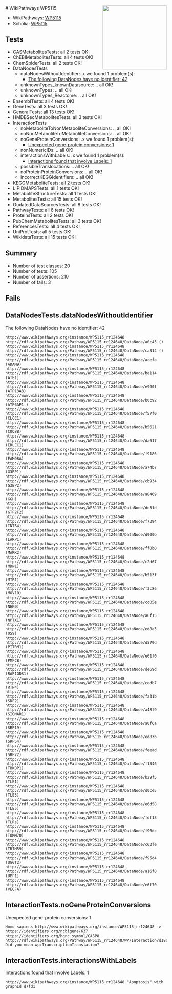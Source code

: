<img style="float: right; width: 200px" src="https://upload.wikimedia.org/wikipedia/commons/thumb/8/83/Wplogo_with_text_500.png/640px-Wplogo_with_text_500.png" />
# WikiPathways WP5115

* WikiPathways: [WP5115](https://new.wikipathways.org/pathways/WP5115)
* Scholia: [WP5115](https://scholia.toolforge.org/wikipathways/WP5115)
## Tests
* CASMetabolitesTests: all 2 tests OK!
* ChEBIMetabolitesTests: all 4 tests OK!
* ChemSpiderTests: all 2 tests OK!
* DataNodesTests
    * dataNodesWithoutIdentifier: .x we found 1 problem(s):
        * [The following DataNodes have no identifier: 42](#8792c4ef)
    * unknownTypes_knownDatasource: .. all OK!
    * unknownTypes: .. all OK!
    * unknownTypes_Reactome: .. all OK!
* EnsemblTests: all 4 tests OK!
* GeneTests: all 3 tests OK!
* GeneralTests: all 13 tests OK!
* HMDBSecMetabolitesTests: all 3 tests OK!
* InteractionTests
    * noMetaboliteToNonMetaboliteConversions: .. all OK!
    * noNonMetaboliteToMetaboliteConversions: .. all OK!
    * noGeneProteinConversions: .x we found 1 problem(s):
        * [Unexpected gene-protein conversions: 1](#80d73013)
    * nonNumericIDs: .. all OK!
    * interactionsWithLabels: .x we found 1 problem(s):
        * [Interactions found that involve Labels: 1](#630d2678)
    * possibleTranslocations: .. all OK!
    * noProteinProteinConversions: .. all OK!
    * incorrectKEGGIdentifiers: .. all OK!
* KEGGMetaboliteTests: all 2 tests OK!
* LIPIDMAPSTests: all 1 tests OK!
* MetaboliteStructureTests: all 1 tests OK!
* MetabolitesTests: all 15 tests OK!
* OudatedDataSourcesTests: all 8 tests OK!
* PathwayTests: all 6 tests OK!
* ProteinsTests: all 2 tests OK!
* PubChemMetabolitesTests: all 3 tests OK!
* ReferencesTests: all 4 tests OK!
* UniProtTests: all 5 tests OK!
* WikidataTests: all 15 tests OK!


## Summary

* Number of test classes: 20
* Number of tests: 105
* Number of assertions: 210
* Number of fails: 3

## Fails

<a name="8792c4ef" />

## DataNodesTests.dataNodesWithoutIdentifier

The following DataNodes have no identifier: 42
```
http://www.wikipathways.org/instance/WP5115_rr124648 http://rdf.wikipathways.org/Pathway/WP5115_rr124648/DataNode/a0c45 ()
http://www.wikipathways.org/instance/WP5115_rr124648 http://rdf.wikipathways.org/Pathway/WP5115_rr124648/DataNode/ca314 ()
http://www.wikipathways.org/instance/WP5115_rr124648 http://rdf.wikipathways.org/Pathway/WP5115_rr124648/DataNode/acefa (ADAM9)
http://www.wikipathways.org/instance/WP5115_rr124648 http://rdf.wikipathways.org/Pathway/WP5115_rr124648/DataNode/be114 (ATE1)
http://www.wikipathways.org/instance/WP5115_rr124648 http://rdf.wikipathways.org/Pathway/WP5115_rr124648/DataNode/e990f (ATP13A3)
http://www.wikipathways.org/instance/WP5115_rr124648 http://rdf.wikipathways.org/Pathway/WP5115_rr124648/DataNode/b0c92 (ATP6AP1 )
http://www.wikipathways.org/instance/WP5115_rr124648 http://rdf.wikipathways.org/Pathway/WP5115_rr124648/DataNode/f57f0 (CLCC1)
http://www.wikipathways.org/instance/WP5115_rr124648 http://rdf.wikipathways.org/Pathway/WP5115_rr124648/DataNode/b5621 (COQ8B)
http://www.wikipathways.org/instance/WP5115_rr124648 http://rdf.wikipathways.org/Pathway/WP5115_rr124648/DataNode/da617 (ERLEC1)
http://www.wikipathways.org/instance/WP5115_rr124648 http://rdf.wikipathways.org/Pathway/WP5115_rr124648/DataNode/f9186 (FAM98A)
http://www.wikipathways.org/instance/WP5115_rr124648 http://rdf.wikipathways.org/Pathway/WP5115_rr124648/DataNode/a74b7 (G3BP1)
http://www.wikipathways.org/instance/WP5115_rr124648 http://rdf.wikipathways.org/Pathway/WP5115_rr124648/DataNode/cb934 (G3BP2)
http://www.wikipathways.org/instance/WP5115_rr124648 http://rdf.wikipathways.org/Pathway/WP5115_rr124648/DataNode/a8469 (GGH)
http://www.wikipathways.org/instance/WP5115_rr124648 http://rdf.wikipathways.org/Pathway/WP5115_rr124648/DataNode/de51d (GTF2F2)
http://www.wikipathways.org/instance/WP5115_rr124648 http://rdf.wikipathways.org/Pathway/WP5115_rr124648/DataNode/f7394 (INTS4)
http://www.wikipathways.org/instance/WP5115_rr124648 http://rdf.wikipathways.org/Pathway/WP5115_rr124648/DataNode/d900b (LARP1)
http://www.wikipathways.org/instance/WP5115_rr124648 http://rdf.wikipathways.org/Pathway/WP5115_rr124648/DataNode/ff0b0 (MARK2)
http://www.wikipathways.org/instance/WP5115_rr124648 http://rdf.wikipathways.org/Pathway/WP5115_rr124648/DataNode/c2d67 (MDN1)
http://www.wikipathways.org/instance/WP5115_rr124648 http://rdf.wikipathways.org/Pathway/WP5115_rr124648/DataNode/b513f (MIB1)
http://www.wikipathways.org/instance/WP5115_rr124648 http://rdf.wikipathways.org/Pathway/WP5115_rr124648/DataNode/f3c86 (MOV10)
http://www.wikipathways.org/instance/WP5115_rr124648 http://rdf.wikipathways.org/Pathway/WP5115_rr124648/DataNode/cc05e (NEK9)
http://www.wikipathways.org/instance/WP5115_rr124648 http://rdf.wikipathways.org/Pathway/WP5115_rr124648/DataNode/a6f15 (NPTX1)
http://www.wikipathways.org/instance/WP5115_rr124648 http://rdf.wikipathways.org/Pathway/WP5115_rr124648/DataNode/ed8a5 (OS9)
http://www.wikipathways.org/instance/WP5115_rr124648 http://rdf.wikipathways.org/Pathway/WP5115_rr124648/DataNode/d579d (PITRM1)
http://www.wikipathways.org/instance/WP5115_rr124648 http://rdf.wikipathways.org/Pathway/WP5115_rr124648/DataNode/e61f0 (PMPCB)
http://www.wikipathways.org/instance/WP5115_rr124648 http://rdf.wikipathways.org/Pathway/WP5115_rr124648/DataNode/de69d (RAP1GDS1)
http://www.wikipathways.org/instance/WP5115_rr124648 http://rdf.wikipathways.org/Pathway/WP5115_rr124648/DataNode/cedb7 (RTN4)
http://www.wikipathways.org/instance/WP5115_rr124648 http://rdf.wikipathways.org/Pathway/WP5115_rr124648/DataNode/fa31b (SDF2)
http://www.wikipathways.org/instance/WP5115_rr124648 http://rdf.wikipathways.org/Pathway/WP5115_rr124648/DataNode/a48f9 (SIGMAR1)
http://www.wikipathways.org/instance/WP5115_rr124648 http://rdf.wikipathways.org/Pathway/WP5115_rr124648/DataNode/a0f6a (SRP19)
http://www.wikipathways.org/instance/WP5115_rr124648 http://rdf.wikipathways.org/Pathway/WP5115_rr124648/DataNode/ed83b (SRP54)
http://www.wikipathways.org/instance/WP5115_rr124648 http://rdf.wikipathways.org/Pathway/WP5115_rr124648/DataNode/feead (SRP72)
http://www.wikipathways.org/instance/WP5115_rr124648 http://rdf.wikipathways.org/Pathway/WP5115_rr124648/DataNode/f1346 (TBKBP1)
http://www.wikipathways.org/instance/WP5115_rr124648 http://rdf.wikipathways.org/Pathway/WP5115_rr124648/DataNode/b29f5 (TLE1)
http://www.wikipathways.org/instance/WP5115_rr124648 http://rdf.wikipathways.org/Pathway/WP5115_rr124648/DataNode/d0ce5 (TLE3)
http://www.wikipathways.org/instance/WP5115_rr124648 http://rdf.wikipathways.org/Pathway/WP5115_rr124648/DataNode/e6d58 (TLE5)
http://www.wikipathways.org/instance/WP5115_rr124648 http://rdf.wikipathways.org/Pathway/WP5115_rr124648/DataNode/fdf13 (TLRs)
http://www.wikipathways.org/instance/WP5115_rr124648 http://rdf.wikipathways.org/Pathway/WP5115_rr124648/DataNode/f96dc (TOMM70)
http://www.wikipathways.org/instance/WP5115_rr124648 http://rdf.wikipathways.org/Pathway/WP5115_rr124648/DataNode/c63fe (TRIM59)
http://www.wikipathways.org/instance/WP5115_rr124648 http://rdf.wikipathways.org/Pathway/WP5115_rr124648/DataNode/f95d4 (UGGT2)
http://www.wikipathways.org/instance/WP5115_rr124648 http://rdf.wikipathways.org/Pathway/WP5115_rr124648/DataNode/a16f0 (UPF1)
http://www.wikipathways.org/instance/WP5115_rr124648 http://rdf.wikipathways.org/Pathway/WP5115_rr124648/DataNode/e6f70 (VEGFA)
```

<a name="80d73013" />

## InteractionTests.noGeneProteinConversions

Unexpected gene-protein conversions: 1
```
Homo sapiens http://www.wikipathways.org/instance/WP5115_rr124648 -> https://identifiers.org/ncbigene/637 https://identifiers.org/hgnc.symbol/CASP8 http://rdf.wikipathways.org/Pathway/WP5115_rr124648/WP/Interaction/d186c Did you mean wp:TranscriptionTranslation?
```

<a name="630d2678" />

## InteractionTests.interactionsWithLabels

Interactions found that involve Labels: 1
```
http://www.wikipathways.org/instance/WP5115_rr124648 "Apoptosis" with graphId d7fd1
```

